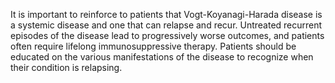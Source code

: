 It is important to reinforce to patients that Vogt-Koyanagi-Harada disease is a systemic disease and one that can relapse and recur. Untreated recurrent episodes of the disease lead to progressively worse outcomes, and patients often require lifelong immunosuppressive therapy. Patients should be educated on the various manifestations of the disease to recognize when their condition is relapsing.